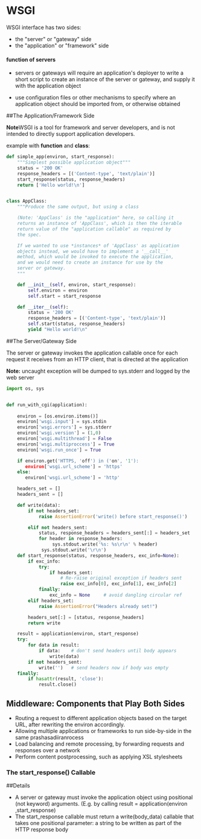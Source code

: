 WSGI 
=============
WSGI interface has two sides:
- the "server" or "gateway" side
- the "application" or "framework" side

#### function of servers
- servers or gateways will require an application's deployer to write a short
script to create an instance of the server or gateway, and supply it with the
application object

- use configuration files or other mechanisms to specify where an application
object should be imported from, or otherwise obtained


##The Application/Framework Side

**Note**WSGI is a tool for framework and server developers, and is not intended
to directly support application developers.

example with **function** and **class**:
```python
def simple_app(environ, start_response):
    """Simplest possible application object"""
    status = '200 OK'
    response_headers = [('Content-type', 'text/plain')]
    start_response(status, response_headers)
    return ['Hello world!\n']


class AppClass:
    """Produce the same output, but using a class

    (Note: 'AppClass' is the "application" here, so calling it
    returns an instance of 'AppClass', which is then the iterable
    return value of the "application callable" as required by
    the spec.

    If we wanted to use *instances* of 'AppClass' as application
    objects instead, we would have to implement a '__call__'
    method, which would be invoked to execute the application,
    and we would need to create an instance for use by the
    server or gateway.
    """

    def __init__(self, environ, start_response):
        self.environ = environ
        self.start = start_response

    def __iter__(self):
        status = '200 OK'
        response_headers = [('Content-type', 'text/plain')]
        self.start(status, response_headers)
        yield "Hello world!\n"
```

##The Server/Gateway Side

The server or gateway invokes the application callable once for each request
it receives from an HTTP client, that is directed at the application

**Note:** uncaught exception will be dumped to sys.stderr and logged by the
web server

```python
import os, sys


def run_with_cgi(application):
    
    environ = [os.environ.items()]
    environ['wsgi.input'] = sys.stdin
    environ['wsgi.errors'] = sys.stderr
    environ['wsgi.version'] = (1,0)
    environ['wsgi.multithread'] = False
    environ['wsgi.multiproccess'] = True
    environ['wsgi.run_once'] = True

    if environ.get('HTTPS, 'off') in ('on', '1'):
       environ['wsgi.url_scheme'] = 'https'
    else:
       environ['wsgi.url_scheme'] = 'http' 

    headers_set = []
    headers_sent = []

    def write(data):
        if not headers_set:
            raise AssertionError('write() before start_response()')

        elif not headers_sent:
            status, response_headers = headers_sent[:] = headers_set
            for header in response_headers:
                 sys.stdout.write('%s: %s\r\n' % header)
             sys.stdout.write('\r\n')
    def start_response(status, response_headers, exc_info=None):
        if exc_info:
            try:
                if headers_sent:
                    # Re-raise original exception if headers sent
                    raise exc_info[0], exc_info[1], exc_info[2]
            finally:
                exc_info = None     # avoid dangling circular ref
        elif headers_set:
            raise AssertionError("Headers already set!")

        headers_set[:] = [status, response_headers]
        return write

    result = application(environ, start_response)
    try:
        for data in result:
            if data:    # don't send headers until body appears
                write(data)
        if not headers_sent:
            write('')   # send headers now if body was empty
    finally:
        if hasattr(result, 'close'):
            result.close()
```
## Middleware: Components that Play Both Sides

- Routing a request to different application objects based on the target URL,
after rewriting the environ accordingly.
- Allowing multiple applications or frameworks to run side-by-side in the same
prashasadiiranrocess
- Load balancing and remote processing, by forwarding requests and responses
over a network
- Perform content postprocessing, such as applying XSL stylesheets

### The start_response() Callable


##Details
-  A server or gateway must invoke the application object using positional (not
keyword) arguments. (E.g. by calling result = application(environ
,start_response)
- The start_response callable must return a write(body_data) callable that
takes one positional parameter: a string to be written as part of the HTTP
response body


